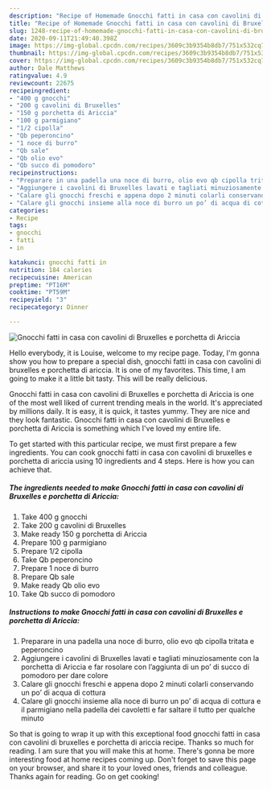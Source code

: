 ```yaml
---
description: "Recipe of Homemade Gnocchi fatti in casa con cavolini di Bruxelles e porchetta di Ariccia"
title: "Recipe of Homemade Gnocchi fatti in casa con cavolini di Bruxelles e porchetta di Ariccia"
slug: 1248-recipe-of-homemade-gnocchi-fatti-in-casa-con-cavolini-di-bruxelles-e-porchetta-di-ariccia
date: 2020-09-11T21:49:40.398Z
image: https://img-global.cpcdn.com/recipes/3609c3b9354b8db7/751x532cq70/gnocchi-fatti-in-casa-con-cavolini-di-bruxelles-e-porchetta-di-ariccia-recipe-main-photo.jpg
thumbnail: https://img-global.cpcdn.com/recipes/3609c3b9354b8db7/751x532cq70/gnocchi-fatti-in-casa-con-cavolini-di-bruxelles-e-porchetta-di-ariccia-recipe-main-photo.jpg
cover: https://img-global.cpcdn.com/recipes/3609c3b9354b8db7/751x532cq70/gnocchi-fatti-in-casa-con-cavolini-di-bruxelles-e-porchetta-di-ariccia-recipe-main-photo.jpg
author: Dale Matthews
ratingvalue: 4.9
reviewcount: 22675
recipeingredient:
- "400 g gnocchi"
- "200 g cavolini di Bruxelles"
- "150 g porchetta di Ariccia"
- "100 g parmigiano"
- "1/2 cipolla"
- "Qb peperoncino"
- "1 noce di burro"
- "Qb sale"
- "Qb olio evo"
- "Qb succo di pomodoro"
recipeinstructions:
- "Preparare in una padella una noce di burro, olio evo qb cipolla tritata e peperoncino"
- "Aggiungere i cavolini di Bruxelles lavati e tagliati minuziosamente con la porchetta di Ariccia e far rosolare con l’aggiunta di un po’ di succo di pomodoro per dare colore"
- "Calare gli gnocchi freschi e appena dopo 2 minuti colarli conservando un po’ di acqua di cottura"
- "Calare gli gnocchi insieme alla noce di burro un po’ di acqua di cottura e il parmigiano nella padella dei cavoletti e far saltare il tutto per qualche minuto"
categories:
- Recipe
tags:
- gnocchi
- fatti
- in

katakunci: gnocchi fatti in 
nutrition: 184 calories
recipecuisine: American
preptime: "PT16M"
cooktime: "PT59M"
recipeyield: "3"
recipecategory: Dinner

---
```



![Gnocchi fatti in casa con cavolini di Bruxelles e porchetta di Ariccia](https://img-global.cpcdn.com/recipes/3609c3b9354b8db7/751x532cq70/gnocchi-fatti-in-casa-con-cavolini-di-bruxelles-e-porchetta-di-ariccia-recipe-main-photo.jpg)

Hello everybody, it is Louise, welcome to my recipe page. Today, I'm gonna show you how to prepare a special dish, gnocchi fatti in casa con cavolini di bruxelles e porchetta di ariccia. It is one of my favorites. This time, I am going to make it a little bit tasty. This will be really delicious.



Gnocchi fatti in casa con cavolini di Bruxelles e porchetta di Ariccia is one of the most well liked of current trending meals in the world. It's appreciated by millions daily. It is easy, it is quick, it tastes yummy. They are nice and they look fantastic. Gnocchi fatti in casa con cavolini di Bruxelles e porchetta di Ariccia is something which I've loved my entire life.


To get started with this particular recipe, we must first prepare a few ingredients. You can cook gnocchi fatti in casa con cavolini di bruxelles e porchetta di ariccia using 10 ingredients and 4 steps. Here is how you can achieve that.

<!--inarticleads1-->

##### The ingredients needed to make Gnocchi fatti in casa con cavolini di Bruxelles e porchetta di Ariccia:

1. Take 400 g gnocchi
1. Take 200 g cavolini di Bruxelles
1. Make ready 150 g porchetta di Ariccia
1. Prepare 100 g parmigiano
1. Prepare 1/2 cipolla
1. Take Qb peperoncino
1. Prepare 1 noce di burro
1. Prepare Qb sale
1. Make ready Qb olio evo
1. Take Qb succo di pomodoro




<!--inarticleads2-->

##### Instructions to make Gnocchi fatti in casa con cavolini di Bruxelles e porchetta di Ariccia:

1. Preparare in una padella una noce di burro, olio evo qb cipolla tritata e peperoncino
1. Aggiungere i cavolini di Bruxelles lavati e tagliati minuziosamente con la porchetta di Ariccia e far rosolare con l’aggiunta di un po’ di succo di pomodoro per dare colore
1. Calare gli gnocchi freschi e appena dopo 2 minuti colarli conservando un po’ di acqua di cottura
1. Calare gli gnocchi insieme alla noce di burro un po’ di acqua di cottura e il parmigiano nella padella dei cavoletti e far saltare il tutto per qualche minuto




So that is going to wrap it up with this exceptional food gnocchi fatti in casa con cavolini di bruxelles e porchetta di ariccia recipe. Thanks so much for reading. I am sure that you will make this at home. There's gonna be more interesting food at home recipes coming up. Don't forget to save this page on your browser, and share it to your loved ones, friends and colleague. Thanks again for reading. Go on get cooking!
